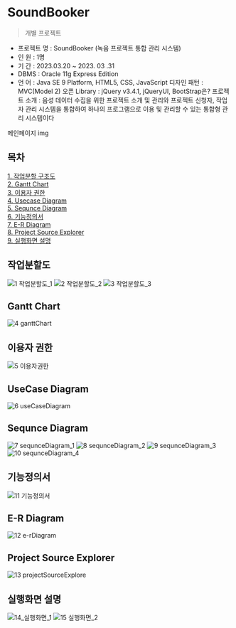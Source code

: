 # SoundBooker

> 개별 프로젝트

- 프로젝트 명 : SoundBooker (녹음 프로젝트 통합 관리 시스템)
- 인 원 : 1명
- 기 간 : 2023.03.20 ~ 2023. 03 .31
- DBMS : Oracle 11g Express Edition
- 언 어 : Java SE 9 Platform, HTML5, CSS, JavaScript
디자인 패턴 : MVC(Model 2)
오픈 Library : jQuery v3.4.1, jQueryUI, BootStrap은?
프로젝트 소개 : 음성 데이터 수집을 위한 프로젝트 소개 및 관리와 프로젝트 신청자, 작업자 관리 시스템을 통합하여 하나의 프로그램으로 이용 및 관리할 수 있는 통합형 관리 시스템이다<br>

메인페이지 img

## 목차
[1. 작업분할 구조도](https://github.com/hanwoolk/SoundBooker#%EC%9E%A1%EC%97%85%EB%B6%84%ED%95%A0%EB%8F%84)<br>
[2. Gantt Chart](https://github.com/hanwoolk/SoundBooker#gantt-chart)<br>
[3. 이용자 권한](https://github.com/hanwoolk/SoundBooker#%EC%9D%B4%EC%9A%A9%EC%9E%90-%EA%B6%8C%ED%95%9C)<br>
[4. Usecase Diagram](https://github.com/hanwoolk/SoundBooker#usecase-diagram)<br>
[5. Sequnce Diagram](https://github.com/hanwoolk/SoundBooker#sequnce-diagram)<br>
[6. 기능정의서](https://github.com/hanwoolk/SoundBooker#%EA%B8%B0%EB%8A%A5%EC%A0%95%EC%9D%98%EC%84%9C)<br>
[7. E-R Diagram](https://github.com/hanwoolk/SoundBooker#e-r-diagram)<br>
[8. Project Source Explorer](https://github.com/hanwoolk/SoundBooker#project-source-explorer)<br>
[9. 실행화면 설명](https://github.com/hanwoolk/SoundBooker#%EC%8B%A4%ED%96%89%ED%99%94%EB%A9%B4-%EC%84%A4%EB%AA%85)<br>

## 작업분할도
![1 작업분할도_1](https://user-images.githubusercontent.com/119464040/228998630-e8b66a95-7385-41d1-bf60-5bb05140e746.JPG)
![2 작업분할도_2](https://user-images.githubusercontent.com/119464040/228998776-dea03bd4-9b8a-400d-8a46-31ab806fc419.JPG)
![3 작업분할도_3](https://user-images.githubusercontent.com/119464040/228998782-b2f9117d-1efc-4e65-94b2-54d6e5df636c.JPG)


## Gantt Chart
![4 ganttChart](https://user-images.githubusercontent.com/119464040/228998816-c85b61a4-f752-491f-a77c-c3eeecc165ec.JPG)

## 이용자 권한
![5 이용자권한](https://user-images.githubusercontent.com/119464040/228998832-a79cf292-add4-47c2-9ea1-74004fdc50c7.JPG)

## UseCase Diagram
![6 useCaseDiagram](https://user-images.githubusercontent.com/119464040/228998843-52142768-c94d-489e-b0d4-1fdfb0bb6c8d.JPG)

## Sequnce Diagram
![7 sequnceDiagram_1](https://user-images.githubusercontent.com/119464040/228998850-6ae2d16b-756d-484e-82f9-6ec982c1d2af.JPG)
![8 sequnceDiagram_2](https://user-images.githubusercontent.com/119464040/228998858-35e42178-55b2-42c6-be06-981851b6ee70.JPG)
![9 sequnceDiagram_3](https://user-images.githubusercontent.com/119464040/228998872-9ffee713-0339-4d12-8984-590ba0ec1b50.JPG)
![10 sequnceDiagram_4](https://user-images.githubusercontent.com/119464040/228998892-3d56745a-26e2-413c-a138-4c1443675b0e.JPG)

## 기능정의서
![11 기능정의서](https://user-images.githubusercontent.com/119464040/228998904-b4b8c928-490b-4e11-939e-476af1aca42d.JPG)

## E-R Diagram
![12 e-rDiagram](https://user-images.githubusercontent.com/119464040/228998913-f8aa3573-7f0a-4f6e-b0b0-be8f620c07c7.JPG)

## Project Source Explorer
![13 projectSourceExplore](https://user-images.githubusercontent.com/119464040/228998920-ab98225f-3e2a-479e-b2cd-be158fe47f17.JPG)

## 실행화면 설명
![14_실행화면_1](https://user-images.githubusercontent.com/119464040/228998928-b9912cb8-6676-418f-b6fc-8ffd06e72363.JPG)
![15 실행화면_2](https://user-images.githubusercontent.com/119464040/228998942-ece229c3-88b2-4610-88c0-1c8d6856a856.JPG)
